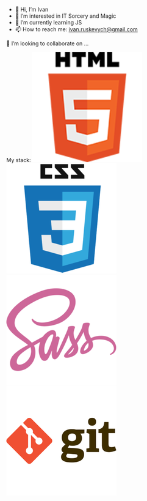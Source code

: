 - 👋 Hi, I’m Ivan
- 👀 I’m interested in IT Sorcery and Magic
- 🌱 I’m currently learning JS
- 📫 How to reach me: ivan.ruskevych@gmail.com

💞️ I’m looking to collaborate on ...

My stack:
![®®®](https://raw.githubusercontent.com/github/explore/80688e429a7d4ef2fca1e82350fe8e3517d3494d/topics/html/html.png)
![®®®](https://raw.githubusercontent.com/github/explore/80688e429a7d4ef2fca1e82350fe8e3517d3494d/topics/css/css.png) 
![®®®](https://raw.githubusercontent.com/github/explore/80688e429a7d4ef2fca1e82350fe8e3517d3494d/topics/sass/sass.png) 
![®®®](https://raw.githubusercontent.com/github/explore/80688e429a7d4ef2fca1e82350fe8e3517d3494d/topics/git/git.png) 
